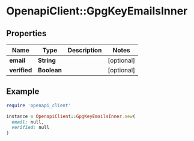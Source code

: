# OpenapiClient::GpgKeyEmailsInner

## Properties

| Name | Type | Description | Notes |
| ---- | ---- | ----------- | ----- |
| **email** | **String** |  | [optional] |
| **verified** | **Boolean** |  | [optional] |

## Example

```ruby
require 'openapi_client'

instance = OpenapiClient::GpgKeyEmailsInner.new(
  email: null,
  verified: null
)
```

